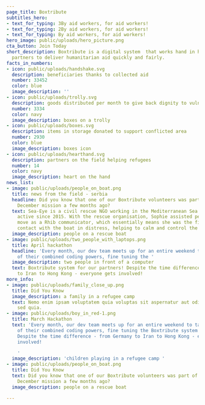 ```yaml
---
page_title: Boxtribute
subtitles_hero:
- text_for_typing: 3By aid workers, for aid workers!
- text_for_typing: 2By aid workers, for aid workers!
- text_for_typing: By aid workers, for aid workers!
hero_image: public/uploads/hero_picture.png
cta_button: Join Today
short_description: Boxtribute is a digital system  that works hand in hand with our
  partners to deliver humanitarian aid quickly and fairly.
facts_in_numbers:
- icon: public/uploads/handshake.svg
  description: beneficiaries thanks to collected aid
  number: 33452
  color: blue
  image_description: ''
- icon: public/uploads/trolly.svg
  description: goods distributed per month to give back dignity to vulnerable populations
  number: 3334
  color: navy
  image_description: boxes on a trolly
- icon: public/uploads/boxes.svg
  description: items in storage donated to support conflicted area
  number: 2930
  color: blue
  image_description: boxes icon
- icon: public/uploads/hearthand.svg
  description: partners on the field helping refugees
  number: 14
  color: navy
  image_description: heart on the hand
news_list:
- image: public/uploads/people_on_boat.png
  title: news from the field - serbia
  headline: Did you know that one of our Boxtribute volunteers was part of the Sea-Eye
    December mission a few months ago?
  text: Sea-Eye is a civil rescue NGO working in the Mediterranean Sea and has been
    active since 2015. With the rescue organisation, Sophie assisted people on the
    move as a Rhib communicator, which essentially means she was the first point of
    contact with the boat in distress, helping to calm and control the situation.
  image_description: people on a rescue boat
- image: public/uploads/two_people_with_laptops.png
  title: April hackathon
  headline: 'Every month, our dev team meets up for an entire weekend to take advantage
    of their combined coding powers, fine tuning the '
  image_description: two people in front of a computer
  text: Boxtribute system for our partners! Despite the time difference - from Germany
    to Iran to Hong Kong - everyone gets involved!
more_info:
- image: public/uploads/family_close_up.png
  title: Did You Know
  image_description: a family in a refugee camp
  text: Nemo enim ipsam voluptatem quia voluptas sit aspernatur aut odit aut fugit,
    sed quia.
- image: public/uploads/boy_in_red-1.png
  title: March Hackathon
  text: 'Every month, our dev team meets up for an entire weekend to take advantage
    of their combined coding powers, fine tuning the Boxtribute system for our partners!
    Despite the time difference - from Germany to Iran to Hong Kong - everyone gets
    involved!

    '
  image_description: 'children playing in a refugee camp '
- image: public/uploads/people_on_boat.png
  title: Did You Know
  text: Did you know that one of our Boxtribute volunteers was part of the Sea-Eye
    December mission a few months ago?
  image_description: people on a rescue boat

---
```

